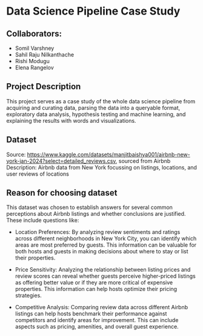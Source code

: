 # Data Science Pipeline Case Study

## Collaborators:
- Somil Varshney
- Sahil Raju Nilkanthache
- Rishi Modugu
- Elena Rangelov

## Project Description
This project serves as a case study of the whole data science pipeline from acquiring and curating data, parsing the data into a queryable format, exploratory data analysis, hypothesis testing and machine learning, and explaining the results with words and visualizations.

## Dataset
Source: https://www.kaggle.com/datasets/manjitbaishya001/airbnb-new-york-jan-2024?select=detailed_reviews.csv, sourced from Airbnb
Description: Airbnb data from New York focussing on listings, locations, and user reviews of locations

## Reason for choosing dataset
This dataset was chosen to establish answers for several common perceptions about Airbnb listings and whether conclusions are justified. These include questions like:

- Location Preferences: By analyzing review sentiments and ratings across different neighborhoods in New York City, you can identify which areas are most preferred by guests. This information can be valuable for both hosts and guests in making decisions about where to stay or list their properties.

- Price Sensitivity: Analyzing the relationship between listing prices and review scores can reveal whether guests perceive higher-priced listings as offering better value or if they are more critical of expensive properties. This information can help hosts optimize their pricing strategies.

- Competitive Analysis: Comparing review data across different Airbnb listings can help hosts benchmark their performance against competitors and identify areas for improvement. This can include aspects such as pricing, amenities, and overall guest experience.
